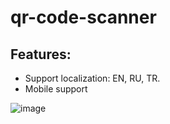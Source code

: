 ﻿# qr-code-scanner
 
 ## Features:
 - Support localization: EN, RU, TR.
 - Mobile support
 
 ![image](https://user-images.githubusercontent.com/54706661/230044838-3bc1afe9-0236-4e22-bcc3-73b4f6453cde.png)
